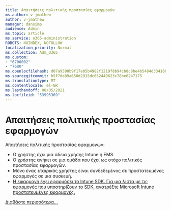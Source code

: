 ```yaml
---
title: Απαιτήσεις πολιτικής προστασίας εφαρμογών
ms.author: v-jmathew
author: v-jmathew
manager: dansimp
audience: Admin
ms.topic: article
ms.service: o365-administration
ROBOTS: NOINDEX, NOFOLLOW
localization_priority: Normal
ms.collection: Adm_O365
ms.custom:
- "6700002"
- "7680"
ms.openlocfilehash: d07a9500b9f17e05b4982f1219f8b94cb8c8be4b5484d334108c9131b42b5659
ms.sourcegitcommit: b5f7da89a650d2915dc652449623c78be6247175
ms.translationtype: MT
ms.contentlocale: el-GR
ms.lasthandoff: 08/05/2021
ms.locfileid: "53995369"
---
```

# <a name="application-protection-policy-requirements"></a>Απαιτήσεις πολιτικής προστασίας εφαρμογών

Απαιτήσεις πολιτικής προστασίας εφαρμογών:

- Ο χρήστης έχει μια άδεια χρήσης Intune ή EMS.
- Ο χρήστης ανήκει σε μια ομάδα που έχει ως στόχο πολιτικές προστασίας εφαρμογών.
- Μόνο ένας εταιρικός χρήστης είναι συνδεδεμένος σε προστατευμένες εφαρμογές σε μια συσκευή.
- [Η εφαρμογή έχει εφαρμόσει το Intune SDK. Για μια λίστα με τις εφαρμογές που υποστηρίζουν το SDK, ανατρέξτε Microsoft Intune προστατευμένες εφαρμογές.](https://docs.microsoft.com/mem/intune/apps/apps-supported-intune-apps)

[Διαβάστε περισσότερα...](https://docs.microsoft.com/mem/intune/apps/app-protection-policy)
